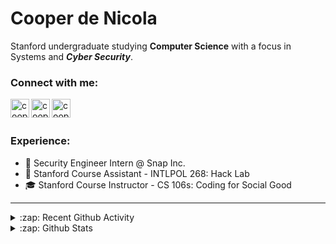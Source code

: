# Cooper de Nicola
Stanford undergraduate studying **Computer Science** with a focus in Systems and ***Cyber Security***. 

### Connect with me:
[<img align="left" alt="cooperdenicola | LinkedIn" width="30px" src="https://cdn.jsdelivr.net/npm/simple-icons@v3/icons/linkedin.svg"/>][linkedin]
[<img align="left" alt="cooperdenicola | LinkedIn" width="30px" src="https://cdn.jsdelivr.net/npm/simple-icons@v3/icons/github.svg"/>][github]
[<img align="left" alt="cooperdenicola | LinkedIn" width="30px" src="https://cdn.jsdelivr.net/npm/simple-icons@v3/icons/gmail.svg"/>][email]

</br>
</br>

### Experience:
- 👻 Security Engineer Intern @ Snap Inc.
- 🌲 Stanford Course Assistant - INTLPOL 268: Hack Lab 
- 🎓 Stanford Course Instructor - CS 106s: Coding for Social Good

---

<details>
  <summary>:zap: Recent Github Activity</summary>
  
<!--START_SECTION:activity-->
<!--END_SECTION:activity-->

</details>

<details>
  <summary>:zap: Github Stats</summary>

  <img align="left" alt="cdenicola's Github Stats" src="https://github-readme-stats.vercel.app/api?username=cdenicola&show_icons=true&hide_border=true" />
  <img align="left" alt="cdenicola's Language Stats" src="https://github-readme-stats.vercel.app/api/top-langs/?username=cdenicola&layout=compact">
  <!-- [![Top Programming Languages](https://github-readme-stats.vercel.app/api/top-langs/?username=cdenicola&layout=compact)](https://github.com/anuraghazra/github-readme-stats) -->

</details>


[github]: https://github.com/cdenicola
[linkedin]: https://www.linkedin.com/in/cooperdenicola/
[email]: mailto:cdenicol@stanford.edu
